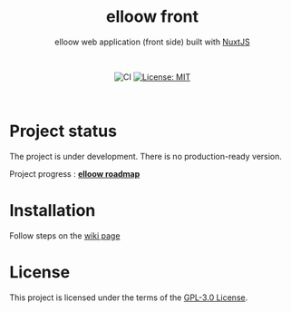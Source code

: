 <div align="center">

# elloow front

elloow web application (front side) built with [NuxtJS](https://nuxtjs.org/)

<br>

![CI](https://github.com/elloow/elloow-front/workflows/CI/badge.svg?event=push) [![License: MIT](https://img.shields.io/badge/License-MIT-yellow.svg)](https://opensource.org/licenses/MIT)

</div>

<br>

# Project status
The project is under development. There is no production-ready version.

Project progress : [**elloow roadmap**](https://github.com/orgs/elloow/projects/1)

# Installation
Follow steps on the [wiki page](https://github.com/elloow/elloow-front/wiki/Installation)

# License
This project is licensed under the terms of the [GPL-3.0 License](https://github.com/elloow/elloow-front/blob/master/LICENSE).